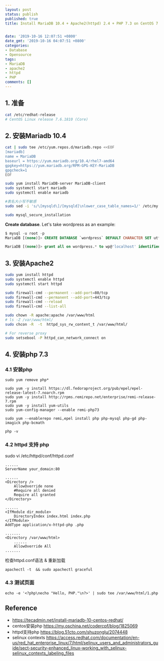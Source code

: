 ```yaml
---
layout: post
status: publish
published: true
title: Install MariaDB 10.4 + Apache2(httpd) 2.4 + PHP 7.3 on CentOS 7.6


date: '2019-10-16 12:07:51 +0800'
date_gmt: '2019-10-16 04:07:51 +0800'
categories:
- Database
- Opensource
tags:
- MariaDB
- apache2
- httpd
- PHP
comments: []
---
```

## 1. 准备

```sh
cat /etc/redhat-release
# CentOS Linux release 7.6.1810 (Core)
```

## 2. 安装Mariadb 10.4

```sh
cat | sudo tee /etc/yum.repos.d/mariadb.repo <<EOF
[mariadb]
name = MariaDB
baseurl = https://yum.mariadb.org/10.4/rhel7-amd64
gpgkey=https://yum.mariadb.org/RPM-GPG-KEY-MariaDB
gpgcheck=1
EOF

sudo yum install MariaDB-server MariaDB-client
sudo systemctl start mariadb
sudo systemctl enable mariadb

#表名大小写不敏感
sudo sed -i 's/\[mysqld\]/[mysqld]\nlower_case_table_names=1/' /etc/my.cnf

sudo mysql_secure_installation
```

**Create database**. Let's take wordpress as an example:

```sql
$ mysql -u root -p
MariaDB [(none)]> CREATE DATABASE `wordpress` DEFAULT CHARACTER SET utf8 COLLATE utf8_bin;

MariaDB [(none)]> grant all on wordpress.* to wp@'localhost' identified by 'changeMe';
```

## 3. 安装Apache2

```sh
sudo yum install httpd
sudo systemctl enable httpd
sudo systemctl start httpd

sudo firewall-cmd --permanent --add-port=80/tcp
sudo firewall-cmd --permanent --add-port=443/tcp
sudo firewall-cmd --reload
sudo firewall-cmd --list-all

sudo chown -R apache:apache /var/www/html
# ls -Z /var/www/html/
sudo chcon -R  -t  httpd_sys_rw_content_t /var/www/html/

# For reverse proxy
sudo setsebool -P httpd_can_network_connect on
```

## 4. 安装php 7.3
### 4.1 安装php
```
sudo yum remove php*

sudo yum -y install https://dl.fedoraproject.org/pub/epel/epel-release-latest-7.noarch.rpm
sudo yum -y install http://rpms.remirepo.net/enterprise/remi-release-7.rpm
sudo yum -y install yum-utils
sudo yum-config-manager --enable remi-php73

sudo yum --enablerepo remi,epel install php php-mysql php-gd php-imagick php-bcmath

php -v
```

### 4.2 httpd 支持 php

sudo vi /etc/httpd/conf/httpd.conf
```
......
ServerName your_domain:80

......
<Directory />
    AllowOverride none
    #Require all denied
    Require all granted
</Directory>

......
<IfModule dir_module>
    DirectoryIndex index.html index.php
</IfModule>
AddType application/x-httpd-php .php

.......
<Directory /var/www/html>
    ......
    AllowOverride All
.......
```

检查httpd.conf语法 & 重新加载
```
apachectl -t  && sudo apachectl graceful
```

### 4.3 测试页面
```
echo -e '<?php\necho "Hello, PHP."\n?>' | sudo tee /var/www/html/1.php
```

## Reference
- https://tecadmin.net/install-mariadb-10-centos-redhat/
- centos安装php https://my.oschina.net/codercpf/blog/1825069
- httpd支持php https://blog.51cto.com/shuzonglu/2074448
- selinux contexts https://access.redhat.com/documentation/en-us/red_hat_enterprise_linux/7/html/selinux_users_and_administrators_guide/sect-security-enhanced_linux-working_with_selinux-selinux_contexts_labeling_files